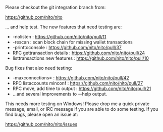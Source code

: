Please checkout the git integration branch from:

https://github.com/nito/nito

... and help test.  The new features that need testing are:

* -nolisten : https://github.com/nito/nito/pull/11
* -rescan : scan block chain for missing wallet transactions
* -printtoconsole : https://github.com/nito/nito/pull/37
* RPC gettransaction details : https://github.com/nito/nito/pull/24
* listtransactions new features : https://github.com/nito/nito/pull/10

Bug fixes that also need testing:

* -maxconnections= : https://github.com/nito/nito/pull/42
* RPC listaccounts minconf : https://github.com/nito/nito/pull/27
* RPC move, add time to output : https://github.com/nito/nito/pull/21
* ...and several improvements to --help output.

This needs more testing on Windows!  Please drop me a quick private message, email, or IRC message if you are able to do some testing.  If you find bugs, please open an issue at:

https://github.com/nito/nito/issues
